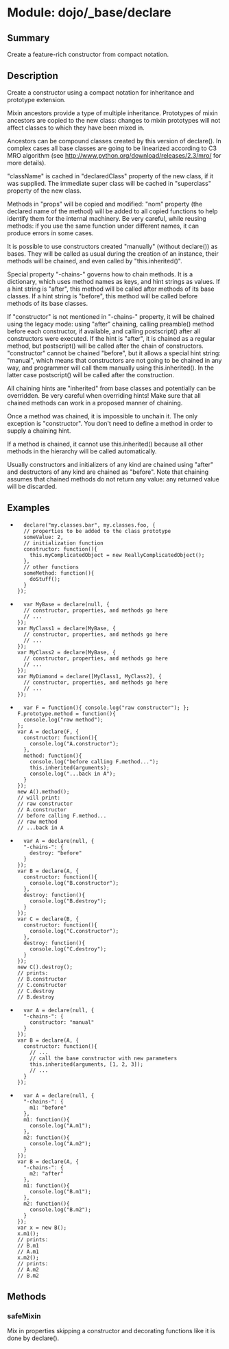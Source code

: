 # Module: dojo/_base/declare

## Summary

Create a feature-rich constructor from compact notation.
## Description

Create a constructor using a compact notation for inheritance and
prototype extension.

Mixin ancestors provide a type of multiple inheritance.
Prototypes of mixin ancestors are copied to the new class:
changes to mixin prototypes will not affect classes to which
they have been mixed in.

Ancestors can be compound classes created by this version of
declare(). In complex cases all base classes are going to be
linearized according to C3 MRO algorithm
(see http://www.python.org/download/releases/2.3/mro/ for more
details).

"className" is cached in "declaredClass" property of the new class,
if it was supplied. The immediate super class will be cached in
"superclass" property of the new class.

Methods in "props" will be copied and modified: "nom" property
(the declared name of the method) will be added to all copied
functions to help identify them for the internal machinery. Be
very careful, while reusing methods: if you use the same
function under different names, it can produce errors in some
cases.

It is possible to use constructors created "manually" (without
declare()) as bases. They will be called as usual during the
creation of an instance, their methods will be chained, and even
called by "this.inherited()".

Special property "-chains-" governs how to chain methods. It is
a dictionary, which uses method names as keys, and hint strings
as values. If a hint string is "after", this method will be
called after methods of its base classes. If a hint string is
"before", this method will be called before methods of its base
classes.

If "constructor" is not mentioned in "-chains-" property, it will
be chained using the legacy mode: using "after" chaining,
calling preamble() method before each constructor, if available,
and calling postscript() after all constructors were executed.
If the hint is "after", it is chained as a regular method, but
postscript() will be called after the chain of constructors.
"constructor" cannot be chained "before", but it allows
a special hint string: "manual", which means that constructors
are not going to be chained in any way, and programmer will call
them manually using this.inherited(). In the latter case
postscript() will be called after the construction.

All chaining hints are "inherited" from base classes and
potentially can be overridden. Be very careful when overriding
hints! Make sure that all chained methods can work in a proposed
manner of chaining.

Once a method was chained, it is impossible to unchain it. The
only exception is "constructor". You don't need to define a
method in order to supply a chaining hint.

If a method is chained, it cannot use this.inherited() because
all other methods in the hierarchy will be called automatically.

Usually constructors and initializers of any kind are chained
using "after" and destructors of any kind are chained as
"before". Note that chaining assumes that chained methods do not
return any value: any returned value will be discarded.

## Examples

*       declare("my.classes.bar", my.classes.foo, {
        // properties to be added to the class prototype
        someValue: 2,
        // initialization function
        constructor: function(){
          this.myComplicatedObject = new ReallyComplicatedObject();
        },
        // other functions
        someMethod: function(){
          doStuff();
        }
      });


*       var MyBase = declare(null, {
        // constructor, properties, and methods go here
        // ...
      });
      var MyClass1 = declare(MyBase, {
        // constructor, properties, and methods go here
        // ...
      });
      var MyClass2 = declare(MyBase, {
        // constructor, properties, and methods go here
        // ...
      });
      var MyDiamond = declare([MyClass1, MyClass2], {
        // constructor, properties, and methods go here
        // ...
      });


*       var F = function(){ console.log("raw constructor"); };
      F.prototype.method = function(){
        console.log("raw method");
      };
      var A = declare(F, {
        constructor: function(){
          console.log("A.constructor");
        },
        method: function(){
          console.log("before calling F.method...");
          this.inherited(arguments);
          console.log("...back in A");
        }
      });
      new A().method();
      // will print:
      // raw constructor
      // A.constructor
      // before calling F.method...
      // raw method
      // ...back in A


*       var A = declare(null, {
        "-chains-": {
          destroy: "before"
        }
      });
      var B = declare(A, {
        constructor: function(){
          console.log("B.constructor");
        },
        destroy: function(){
          console.log("B.destroy");
        }
      });
      var C = declare(B, {
        constructor: function(){
          console.log("C.constructor");
        },
        destroy: function(){
          console.log("C.destroy");
        }
      });
      new C().destroy();
      // prints:
      // B.constructor
      // C.constructor
      // C.destroy
      // B.destroy


*       var A = declare(null, {
        "-chains-": {
          constructor: "manual"
        }
      });
      var B = declare(A, {
        constructor: function(){
          // ...
          // call the base constructor with new parameters
          this.inherited(arguments, [1, 2, 3]);
          // ...
        }
      });


*       var A = declare(null, {
        "-chains-": {
          m1: "before"
        },
        m1: function(){
          console.log("A.m1");
        },
        m2: function(){
          console.log("A.m2");
        }
      });
      var B = declare(A, {
        "-chains-": {
          m2: "after"
        },
        m1: function(){
          console.log("B.m1");
        },
        m2: function(){
          console.log("B.m2");
        }
      });
      var x = new B();
      x.m1();
      // prints:
      // B.m1
      // A.m1
      x.m2();
      // prints:
      // A.m2
      // B.m2


## Methods

### safeMixin
Mix in properties skipping a constructor and decorating functions
like it is done by declare().

